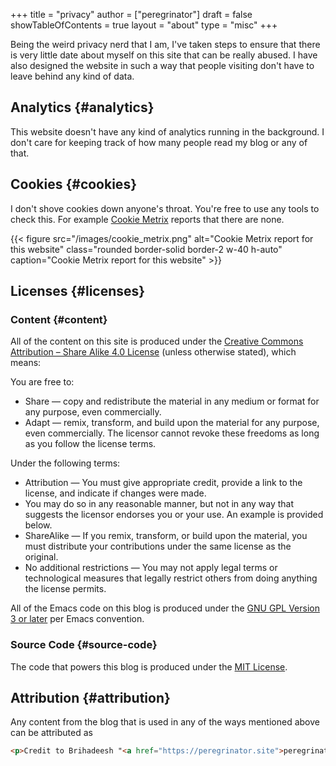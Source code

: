 +++
title = "privacy"
author = ["peregrinator"]
draft = false
showTableOfContents = true
layout = "about"
type = "misc"
+++

Being the weird privacy nerd that I am, I've taken steps to ensure
that there is very little date about myself on this site that can be
really abused. I have also designed the website in such a way that
people visiting don't have to leave behind any kind of data.


## Analytics {#analytics}

This website doesn't have any kind of analytics running in the
background. I don't care for keeping track of how many people read my
blog or any of that.


## Cookies {#cookies}

I don't shove cookies down anyone's throat. You're free to use any
tools to check this. For example [Cookie Metrix](https://www.cookiemetrix.com/) reports that there are
none.

{{< figure src="/images/cookie_metrix.png" alt="Cookie Metrix report for this website" class="rounded border-solid border-2 w-40 h-auto" caption="Cookie Metrix report for this website" >}}


## Licenses {#licenses}


### Content {#content}

All of the content on this site is produced under the [Creative Commons
Attribution – Share Alike 4.0 License](https://creativecommons.org/licenses/by-sa/4.0/) (unless otherwise stated), which
means:

You are free to:

-   Share — copy and redistribute the material in any medium or format
    for any purpose, even commercially.
-   Adapt — remix, transform, and build upon the material for any
    purpose, even commercially.  The licensor cannot revoke these
    freedoms as long as you follow the license terms.

Under the following terms:

-   Attribution — You must give appropriate credit, provide a link to
    the license, and indicate if changes were made.
-   You may do so in any reasonable manner, but not in any way that
    suggests the licensor endorses you or your use. An example is
    provided below.
-   ShareAlike — If you remix, transform, or build upon the material,
    you must distribute your contributions under the same license as the
    original.
-   No additional restrictions — You may not apply legal terms or
    technological measures that legally restrict others from doing
    anything the license permits.

All of the Emacs code on this blog is produced under the [GNU GPL
Version 3 or later](https://www.gnu.org/licenses/gpl-3.0.html) per Emacs convention.


### Source Code {#source-code}

The code that powers this blog is produced under the [MIT License](https://opensource.org/license/mit).


## Attribution {#attribution}

Any content from the blog that is used in any of the ways mentioned
above can be attributed as

```html
<p>Credit to Brihadeesh "<a href="https://peregrinator.site">peregrinator</a>" S for the original work.</p>
```
